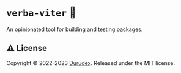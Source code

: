 # `verba-viter` 🍃

An opinionated tool for building and testing packages.

## ⚠️ License

Copyright © 2022-2023 [Durudex](https://github.com/durudex). Released under the MIT license.
